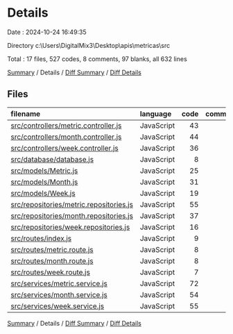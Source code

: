 # Details

Date : 2024-10-24 16:49:35

Directory c:\\Users\\DigitalMix3\\Desktop\\apis\\metricas\\src

Total : 17 files,  527 codes, 8 comments, 97 blanks, all 632 lines

[Summary](results.md) / Details / [Diff Summary](diff.md) / [Diff Details](diff-details.md)

## Files
| filename | language | code | comment | blank | total |
| :--- | :--- | ---: | ---: | ---: | ---: |
| [src/controllers/metric.controller.js](/src/controllers/metric.controller.js) | JavaScript | 43 | 0 | 6 | 49 |
| [src/controllers/month.controller.js](/src/controllers/month.controller.js) | JavaScript | 44 | 0 | 5 | 49 |
| [src/controllers/week.controller.js](/src/controllers/week.controller.js) | JavaScript | 36 | 0 | 5 | 41 |
| [src/database/database.js](/src/database/database.js) | JavaScript | 8 | 0 | 3 | 11 |
| [src/models/Metric.js](/src/models/Metric.js) | JavaScript | 25 | 0 | 4 | 29 |
| [src/models/Month.js](/src/models/Month.js) | JavaScript | 31 | 0 | 4 | 35 |
| [src/models/Week.js](/src/models/Week.js) | JavaScript | 19 | 0 | 4 | 23 |
| [src/repositories/metric.repositories.js](/src/repositories/metric.repositories.js) | JavaScript | 55 | 0 | 12 | 67 |
| [src/repositories/month.repositories.js](/src/repositories/month.repositories.js) | JavaScript | 37 | 0 | 7 | 44 |
| [src/repositories/week.repositories.js](/src/repositories/week.repositories.js) | JavaScript | 16 | 0 | 4 | 20 |
| [src/routes/index.js](/src/routes/index.js) | JavaScript | 9 | 0 | 4 | 13 |
| [src/routes/metric.route.js](/src/routes/metric.route.js) | JavaScript | 8 | 0 | 4 | 12 |
| [src/routes/month.route.js](/src/routes/month.route.js) | JavaScript | 8 | 0 | 4 | 12 |
| [src/routes/week.route.js](/src/routes/week.route.js) | JavaScript | 7 | 0 | 4 | 11 |
| [src/services/metric.service.js](/src/services/metric.service.js) | JavaScript | 72 | 8 | 13 | 93 |
| [src/services/month.service.js](/src/services/month.service.js) | JavaScript | 54 | 0 | 7 | 61 |
| [src/services/week.service.js](/src/services/week.service.js) | JavaScript | 55 | 0 | 7 | 62 |

[Summary](results.md) / Details / [Diff Summary](diff.md) / [Diff Details](diff-details.md)
